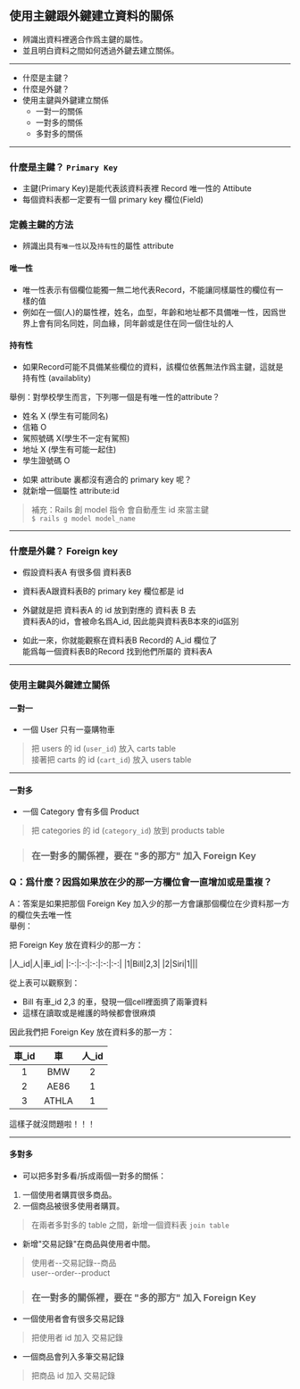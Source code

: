 ## 使用主鍵跟外鍵建立資料的關係
* 辨識出資料裡適合作爲主鍵的屬性。
* 並且明白資料之間如何透過外鍵去建立關係。
___

* 什麼是主鍵？
* 什麼是外鍵？
* 使用主鍵與外鍵建立關係
  * 一對一的關係
  * 一對多的關係
  * 多對多的關係
___

### 什麼是主鍵？ `Primary Key`  
* 主鍵(Primary Key)是能代表該資料表裡 Record 唯一性的 Attibute
* 每個資料表都一定要有一個 primary key 欄位(Field)

### 定義主鍵的方法
* 辨識出具有`唯一性`以及`持有性`的屬性 attribute
<!-- 投影片沒有持有性，後面的筆記才有，黑人問號 -->

#### 唯一性
* 唯一性表示有個欄位能獨一無二地代表Record，不能讓同樣屬性的欄位有一樣的值
* 例如在一個(人)的屬性裡，姓名，血型，年齡和地址都不具備唯一性，因爲世界上會有同名同姓，同血緣，同年齡或是住在同一個住址的人

#### 持有性
* 如果Record可能不具備某些欄位的資料，該欄位依舊無法作爲主鍵，這就是持有性 (availablity)

舉例：對學校學生而言，下列哪一個是有唯一性的attribute？
- 姓名 X (學生有可能同名)
- 信箱 O
- 駕照號碼 X(學生不一定有駕照)
- 地址 X (學生有可能一起住)
- 學生證號碼 O

* 如果 attribute 裏都沒有適合的 primary key 呢？
* 就新增一個屬性 attribute:id

> 補充：Rails 創 model 指令 會自動產生 id 來當主鍵  
`$ rails g model model_name`
___

### 什麼是外鍵？ Foreign key
* 假設資料表A 有很多個 資料表B
* 資料表A跟資料表B的 primary key 欄位都是 id

* 外鍵就是把 資料表A 的 id 放到對應的 資料表 B 去  
資料表A的id，會被命名爲A_id, 因此能與資料表B本來的id區別
* 如此一來，你就能觀察在資料表B Record的 A_id 欄位了  
能爲每一個資料表B的Record 找到他們所屬的 資料表A
___

### 使用主鍵與外鍵建立關係

#### 一對一
* 一個 User 只有一臺購物車
> 把 users 的 id (`user_id`) 放入 carts table  
> 接著把 carts 的 id (`cart_id`) 放入 users table

___

#### 一對多
* 一個 Category 會有多個 Product
> 把 categories 的 id (`category_id`) 放到 products table

> ### 在一對多的關係裡，要在 "多的那方" 加入 Foreign Key

### Q：爲什麼？因爲如果放在少的那一方欄位會一直增加或是重複？
A：答案是如果把那個 Foreign Key 加入少的那一方會讓那個欄位在少資料那一方的欄位失去唯一性   
舉例：

把 Foreign Key 放在資料少的那一方：

|人_id|人|車_id|
|:-:|:-:|:-:|:-:|:-:|
|1|Bill|2,3|
|2|Siri|1|||

從上表可以觀察到：
* Bill 有車_id 2,3 的車，發現一個cell裡面擠了兩筆資料
* 這樣在讀取或是維護的時候都會很麻煩

因此我們把 Foreign Key 放在資料多的那一方：

|車_id|車|人_id|
|:-:|:-:|:-:|
|1|BMW|2|
|2|AE86|1|
|3|ATHLA|1|

這樣子就沒問題啦！！！

___

#### 多對多
* 可以把多對多看/拆成兩個一對多的關係：  
1. 一個使用者購買很多商品。
2. 一個商品被很多使用者購買。

> 在兩者多對多的 table 之間，新增一個資料表 `join table`

* 新增"交易記錄"在商品與使用者中間。
> 使用者--交易記錄--商品  
user--order--product

> ### 在一對多的關係裡，要在 "多的那方" 加入 Foreign Key

* 一個使用者會有很多交易記錄
> 把使用者 id 加入 交易記錄

* 一個商品會列入多筆交易記錄
> 把商品 id 加入 交易記錄

<!-- 時間累計 3hr45mins，本節耗時 1hr20mins -->
